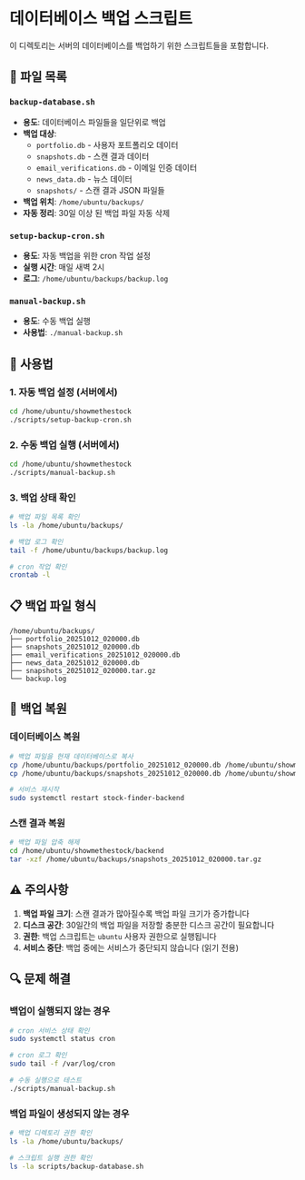 # 데이터베이스 백업 스크립트

이 디렉토리는 서버의 데이터베이스를 백업하기 위한 스크립트들을 포함합니다.

## 📁 파일 목록

### `backup-database.sh`
- **용도**: 데이터베이스 파일들을 일단위로 백업
- **백업 대상**:
  - `portfolio.db` - 사용자 포트폴리오 데이터
  - `snapshots.db` - 스캔 결과 데이터
  - `email_verifications.db` - 이메일 인증 데이터
  - `news_data.db` - 뉴스 데이터
  - `snapshots/` - 스캔 결과 JSON 파일들
- **백업 위치**: `/home/ubuntu/backups/`
- **자동 정리**: 30일 이상 된 백업 파일 자동 삭제

### `setup-backup-cron.sh`
- **용도**: 자동 백업을 위한 cron 작업 설정
- **실행 시간**: 매일 새벽 2시
- **로그**: `/home/ubuntu/backups/backup.log`

### `manual-backup.sh`
- **용도**: 수동 백업 실행
- **사용법**: `./manual-backup.sh`

## 🚀 사용법

### 1. 자동 백업 설정 (서버에서)
```bash
cd /home/ubuntu/showmethestock
./scripts/setup-backup-cron.sh
```

### 2. 수동 백업 실행 (서버에서)
```bash
cd /home/ubuntu/showmethestock
./scripts/manual-backup.sh
```

### 3. 백업 상태 확인
```bash
# 백업 파일 목록 확인
ls -la /home/ubuntu/backups/

# 백업 로그 확인
tail -f /home/ubuntu/backups/backup.log

# cron 작업 확인
crontab -l
```

## 📋 백업 파일 형식

```
/home/ubuntu/backups/
├── portfolio_20251012_020000.db
├── snapshots_20251012_020000.db
├── email_verifications_20251012_020000.db
├── news_data_20251012_020000.db
├── snapshots_20251012_020000.tar.gz
└── backup.log
```

## 🔧 백업 복원

### 데이터베이스 복원
```bash
# 백업 파일을 현재 데이터베이스로 복사
cp /home/ubuntu/backups/portfolio_20251012_020000.db /home/ubuntu/showmethestock/backend/portfolio.db
cp /home/ubuntu/backups/snapshots_20251012_020000.db /home/ubuntu/showmethestock/backend/snapshots.db

# 서비스 재시작
sudo systemctl restart stock-finder-backend
```

### 스캔 결과 복원
```bash
# 백업 파일 압축 해제
cd /home/ubuntu/showmethestock/backend
tar -xzf /home/ubuntu/backups/snapshots_20251012_020000.tar.gz
```

## ⚠️ 주의사항

1. **백업 파일 크기**: 스캔 결과가 많아질수록 백업 파일 크기가 증가합니다
2. **디스크 공간**: 30일간의 백업 파일을 저장할 충분한 디스크 공간이 필요합니다
3. **권한**: 백업 스크립트는 `ubuntu` 사용자 권한으로 실행됩니다
4. **서비스 중단**: 백업 중에는 서비스가 중단되지 않습니다 (읽기 전용)

## 🔍 문제 해결

### 백업이 실행되지 않는 경우
```bash
# cron 서비스 상태 확인
sudo systemctl status cron

# cron 로그 확인
sudo tail -f /var/log/cron

# 수동 실행으로 테스트
./scripts/manual-backup.sh
```

### 백업 파일이 생성되지 않는 경우
```bash
# 백업 디렉토리 권한 확인
ls -la /home/ubuntu/backups/

# 스크립트 실행 권한 확인
ls -la scripts/backup-database.sh
```
